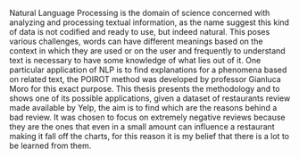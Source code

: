 Natural Language Processing is the domain of science concerned with
analyzing and processing textual information, as the name suggest this kind of
data is not codified and ready to use, but indeed natural. This poses various
challenges, words can have different meanings based on the context in which
they are used or on the user and frequently to understand text is necessary to
have some knowledge of what lies out of it. One particular application of NLP
is to find explanations for a phenomena based on related text, the POIROT
method was developed by professor Gianluca Moro for this exact purpose. This
thesis presents the methodology and to shows one of its possible applications,
given a dataset of restaurants review made available by Yelp, the aim is to find
which are the reasons behind a bad review. It was chosen to focus on extremely
negative reviews because they are the ones that even in a small amount can
influence a restaurant making it fall off the charts, for this reason it is my belief
that there is a lot to be learned from them.
